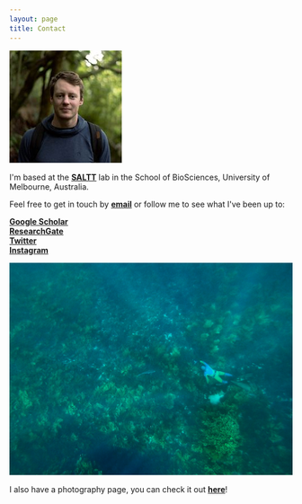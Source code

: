 ```yaml
---
layout: page
title: Contact
---
```

  
![profile](forestprofile.jpg "Luke Barrett")  
  
I'm based at the [**SALTT**](https://blogs.unimelb.edu.au/saltt) lab in the School of BioSciences, University of Melbourne, Australia.  
  
Feel free to get in touch by [**email**](luke.barrett@unimelb.edu.au) or follow me to see what I've been up to:  
  
[**Google Scholar**](https://scholar.google.ca/citations?hl=en&pli=1&user=m2VurpgAAAAJ)  
[**ResearchGate**](https://www.researchgate.net/profile/Luke_Barrett)  
[**Twitter**](https://www.twitter.com/LukeBarrettSci)  
[**Instagram**](https://www.instagram.com/barrettphoto/)  
  
![photographing dusky morwong](duskystalking.jpg "Luke Barrett")  
  
I also have a photography page, you can check it out [**here**](https://lukebarrett.com)!
  
